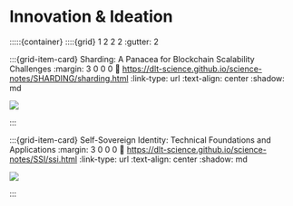 # Innovation & Ideation

:::::{container}
::::{grid} 1 2 2 2
:gutter: 2

:::{grid-item-card} Sharding: A Panacea for Blockchain Scalability Challenges
:margin: 3 0 0 0
:link: https://dlt-science.github.io/science-notes/SHARDING/sharding.html
:link-type: url
:text-align: center
:shadow: md

<img src= "https://zipmex.com/static/55cf0ade3b239480f32fb9e04339e0df/c63eb/Crypto-Sharding-min.png">

<!-- <div style="width: 300px; height: 150px; overflow: hidden; position: relative;">
    <img src="https://zipmex.com/static/55cf0ade3b239480f32fb9e04339e0df/c63eb/Crypto-Sharding-min.png" style="position: absolute; top: 50%; left: 50%; transform: translate(-50%, -50%);">
</div> -->

:::

:::{grid-item-card} Self-Sovereign Identity: Technical Foundations and Applications
:margin: 3 0 0 0
:link: https://dlt-science.github.io/science-notes/SSI/ssi.html
:link-type: url
:text-align: center
:shadow: md

<img src= "https://images.ctfassets.net/0idwgenf7ije/12ATsnHXsOmbXtdJ9OOp23/aaa595ef69fd7d4aa5218aeee2203c8e/Gemini-What_Is_a_Self-Sovereign_Identity_.png?fm=webp">

<!-- <div style="width: 300px; height: 150px; overflow: hidden; position: relative;">
    <img src="https://images.ctfassets.net/0idwgenf7ije/12ATsnHXsOmbXtdJ9OOp23/aaa595ef69fd7d4aa5218aeee2203c8e/Gemini-What_Is_a_Self-Sovereign_Identity_.png?fm=webp" 
    style="position: absolute; top: 50%; left: 50%; transform: translate(-50%, -50%);">
</div> -->

:::
